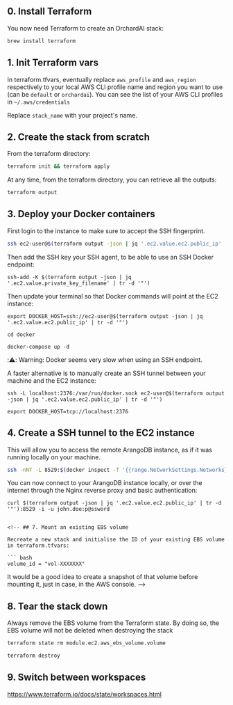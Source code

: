 ## 0. Install Terraform

You now need Terraform to create an OrchardAI stack:

``` bash
brew install terraform
```

## 1. Init Terraform vars
In terraform.tfvars, eventually replace `aws_profile` and `aws_region` respectively to your local AWS CLI profile name and region you want to use (can be `default` or `orchardai`). You can see the list of your AWS CLI profiles in `~/.aws/credentials`

Replace `stack_name` with your project's name.

## 2. Create the stack from scratch

From the terraform directory:

``` bash
terraform init && terraform apply
```

At any time, from the terraform directory, you can retrieve all the outputs:

``` bash
terraform output
```

## 3. Deploy your Docker containers
First login to the instance to make sure to accept the SSH fingerprint.

``` bash
ssh ec2-user@$(terraform output -json | jq '.ec2.value.ec2.public_ip' | tr -d '"') -i $(terraform output -json | jq '.ec2.value.private_key_filename' | tr -d '"')
```

Then add the SSH key your SSH agent, to be able to use an SSH Docker endpoint:
```
ssh-add -K $(terraform output -json | jq '.ec2.value.private_key_filename' | tr -d '"')
```

Then update your terminal so that Docker commands will point at the EC2 instance:
```
export DOCKER_HOST=ssh://ec2-user@$(terraform output -json | jq '.ec2.value.ec2.public_ip' | tr -d '"')
```

```
cd docker

docker-compose up -d
```

::warning:: Warning: Docker seems very slow when using an SSH endpoint.

A faster alternative is to manually create an SSH tunnel between your machine and the EC2 instance:
```
ssh -L localhost:2376:/var/run/docker.sock ec2-user@$(terraform output -json | jq '.ec2.value.ec2.public_ip' | tr -d '"')

export DOCKER_HOST=tcp://localhost:2376
```

## 4. Create a SSH tunnel to the EC2 instance
This will allow you to access the remote ArangoDB instance, as if it was running locally on your machine.
``` bash
ssh -nNT -L 8529:$(docker inspect -f '{{range.NetworkSettings.Networks}}{{.IPAddress}}{{end}}' arangodb):8529 ec2-user@$(terraform output -json | jq '.ec2.value.ec2.public_ip' | tr -d '"') -i $(terraform output -json | jq '.ec2.value.private_key_filename' | tr -d '"')
```

You can now connect to your ArangoDB instance locally, or over the internet through the Nginx reverse proxy and basic authentication:
```
curl $(terraform output -json | jq '.ec2.value.ec2.public_ip' | tr -d '"'):8529 -i -u john.doe:p@ssword


<!-- ## 7. Mount an existing EBS volume

Recreate a new stack and initialise the ID of your existing EBS volume in terraform.tfvars:

``` bash
volume_id = "vol-XXXXXXX"
```

It would be a good idea to create a snapshot of that volume before mounting it, just in case, in the AWS console. -->

## 8. Tear the stack down

Always remove the EBS volume from the Terraform state. By doing so, the EBS volume will not be deleted when destroying the stack

``` bash
terraform state rm module.ec2.aws_ebs_volume.volume
```

``` bash
terraform destroy
```

## 9. Switch between workspaces

https://www.terraform.io/docs/state/workspaces.html
